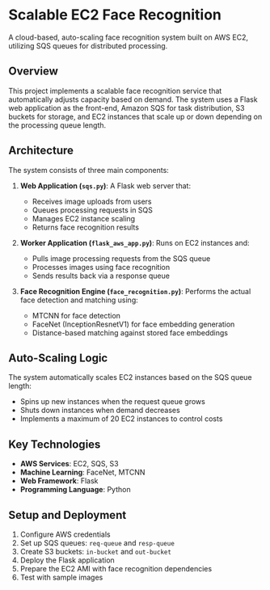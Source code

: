 # Scalable EC2 Face Recognition

A cloud-based, auto-scaling face recognition system built on AWS EC2, utilizing SQS queues for distributed processing.

## Overview

This project implements a scalable face recognition service that automatically adjusts capacity based on demand. The system uses a Flask web application as the front-end, Amazon SQS for task distribution, S3 buckets for storage, and EC2 instances that scale up or down depending on the processing queue length.

## Architecture

The system consists of three main components:

1. **Web Application (`sqs.py`)**: A Flask web server that:
   - Receives image uploads from users
   - Queues processing requests in SQS
   - Manages EC2 instance scaling
   - Returns face recognition results

2. **Worker Application (`flask_aws_app.py`)**: Runs on EC2 instances and:
   - Pulls image processing requests from the SQS queue
   - Processes images using face recognition
   - Sends results back via a response queue

3. **Face Recognition Engine (`face_recognition.py`)**: Performs the actual face detection and matching using:
   - MTCNN for face detection
   - FaceNet (InceptionResnetV1) for face embedding generation
   - Distance-based matching against stored face embeddings

## Auto-Scaling Logic

The system automatically scales EC2 instances based on the SQS queue length:
- Spins up new instances when the request queue grows
- Shuts down instances when demand decreases
- Implements a maximum of 20 EC2 instances to control costs

## Key Technologies

- **AWS Services**: EC2, SQS, S3
- **Machine Learning**: FaceNet, MTCNN
- **Web Framework**: Flask
- **Programming Language**: Python

## Setup and Deployment

1. Configure AWS credentials
2. Set up SQS queues: `req-queue` and `resp-queue`
3. Create S3 buckets: `in-bucket` and `out-bucket`
4. Deploy the Flask application
5. Prepare the EC2 AMI with face recognition dependencies
6. Test with sample images
